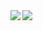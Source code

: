 <a href="https://github.com/anuraghazra/github-readme-stats">
  <img align="left" src="https://github-readme-stats.vercel.app/api?username=FujiKinaga&count_private=true&show_icons=true" />
</a>
<a href="https://github.com/anuraghazra/github-readme-stats">
  <img align="left" src="https://github-readme-stats.vercel.app/api/top-langs/?username=FujiKinaga" />
</a>
